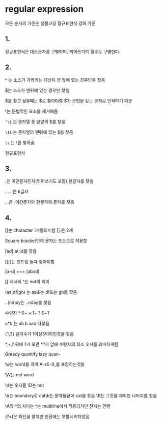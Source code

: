 # regular expression

모든 순서의 기준은 생활코딩 정규표현식 강의 기준

## 1.

정규표현식은 대소문자를 구별하며, 띄어쓰기의 횟수도 구별한다.

## 2.

^ 는 소스가 가리키는 대상이 맨 앞에 있는 경우만을 찾음

$는 소스가 맨뒤에 있는 경우만 찾음

$를 찾고 싶을때는 \$로 찾아야함 $가 문법을 갖는 문자로 인식하기 때문

\는 문법적인 요소를 제거해줌

`^\$` 는 문자열 중 맨앞의 $를 찾음

`\$$` 는 문자열의 맨뒤에 있는 $를 찾음

`\\` 는 \를 찾아줌

정규표현식

## 3. 

.은 어떤문자든지(띄어쓰기도 포함) 한글자를 찾음

......은 6글자

\..\.은 .이란문자와 한글자와.문자를 찾음

## 4.

[]는 character 1개를의미함 [].은 2개

Square bracket안의 문자는 또는으로 작용함

[ad] a나d를 찾음

[][]는 앤드임 둘다 찾아야함

[a-d] === [abcd]

[] 에서의  ^는 not의 의미

(as|df|gh) 는 as또는 df또는 gh를 찾음

..(nd)ay는 ..nday를 찾음

수량자 *:0~ +:1~ ?:0~1

a*b 는 ab b aab 다찾음

{1,3} 글자수가 1이상3이하인것을 찾음

*,+,? 뒤에 ?가 오면 *?가 앞에 수량자의 최소 숫자를 의미하게됨 

Greedy quantify lazy quan-

\w는 word를 의미 A-z0-9_를 포함하는것들

\W는 not word 

\d는 숫자들 \D는 not

\b는 boundary로 cat\b는 문자들끝에 cat을 찾음 \B는 그것을 제외한 나머지를 찾음



\A와 ^의 차이는 ^는 multiline에서 적용되지만 전자는 안됌

(?=<pattern>)은 패턴을 찾지만 반환에는 포함시키지않음



